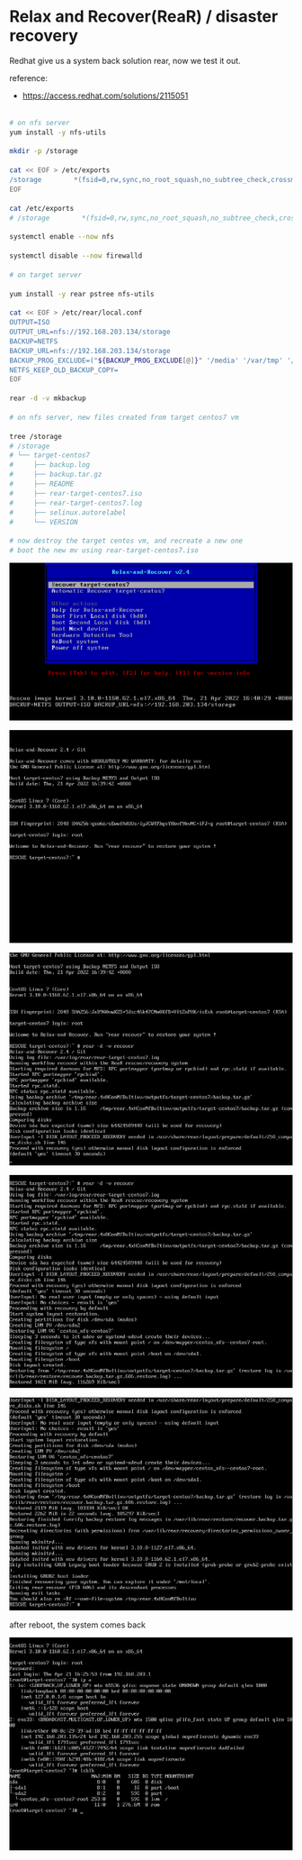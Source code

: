 # Relax and Recover(ReaR)  / disaster recovery

Redhat give us a system back solution rear, now we test it out.

reference:
- https://access.redhat.com/solutions/2115051

```bash

# on nfs server
yum install -y nfs-utils

mkdir -p /storage

cat << EOF > /etc/exports
/storage        *(fsid=0,rw,sync,no_root_squash,no_subtree_check,crossmnt)
EOF

cat /etc/exports
# /storage        *(fsid=0,rw,sync,no_root_squash,no_subtree_check,crossmnt)  

systemctl enable --now nfs

systemctl disable --now firewalld

# on target server

yum install -y rear pstree nfs-utils

cat << EOF > /etc/rear/local.conf
OUTPUT=ISO
OUTPUT_URL=nfs://192.168.203.134/storage
BACKUP=NETFS
BACKUP_URL=nfs://192.168.203.134/storage
BACKUP_PROG_EXCLUDE=("${BACKUP_PROG_EXCLUDE[@]}" '/media' '/var/tmp' '/var/crash')
NETFS_KEEP_OLD_BACKUP_COPY=
EOF

rear -d -v mkbackup

# on nfs server, new files created from target centos7 vm

tree /storage
# /storage
# └── target-centos7
#     ├── backup.log
#     ├── backup.tar.gz
#     ├── README
#     ├── rear-target-centos7.iso
#     ├── rear-target-centos7.log
#     ├── selinux.autorelabel
#     └── VERSION

# now destroy the target centos vm, and recreate a new one
# boot the new mv using rear-target-centos7.iso
```
![](imgs/20220421165413.png)  

![](imgs/20220421165539.png)  

![](imgs/20220421165833.png)  

![](imgs/20220421165911.png)  

![](imgs/20220421170008.png)  

after reboot, the system comes back

![](imgs/20220421170248.png)  
